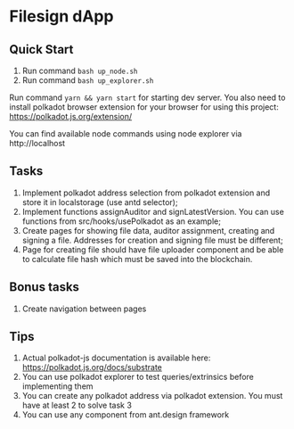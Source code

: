 # Filesign dApp

## Quick Start

1. Run command `bash up_node.sh`
2. Run command `bash up_explorer.sh`

Run command `yarn && yarn start` for starting dev server. You also need to install polkadot browser extension for your browser for using this project: https://polkadot.js.org/extension/

You can find available node commands using node explorer via http://localhost

## Tasks

1. Implement polkadot address selection from polkadot extension and store it in localstorage (use antd selector);
2. Implement functions assignAuditor and signLatestVersion. You can use functions from src/hooks/usePolkadot as an example;
3. Create pages for showing file data, auditor assignment, creating and signing a file. Addresses for creation and signing file must be different;
4. Page for creating file should have file uploader component and be able to calculate file hash which must be saved into the blockchain.

## Bonus tasks

1. Create navigation between pages

## Tips

1. Actual polkadot-js documentation is available here: https://polkadot.js.org/docs/substrate
2. You can use polkadot explorer to test queries/extrinsics before implementing them
3. You can create any polkadot address via polkadot extension. You must have at least 2 to solve task 3
4. You can use any component from ant.design framework
